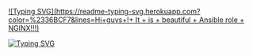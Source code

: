 <!---Пример кода-->
[![Typing SVG](https://readme-typing-svg.herokuapp.com?color=%2336BCF7&lines=Hi+guys+!+ It + is + beautiful + Ansible role + NGINX!!!)](https://git.io/typing-svg)


<a href="https://git.io/typing-svg"><img src="https://readme-typing-svg.herokuapp.com?font=Fira+Code&pause=1000&random=false&width=435&lines=The+five+boxing+wizards+jump+quickly" alt="Typing SVG" /></a>
